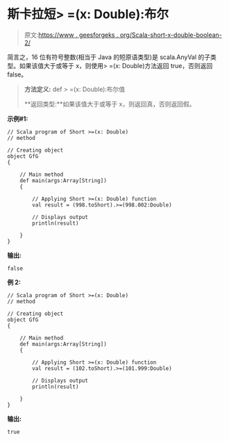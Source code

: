 # 斯卡拉短> =(x: Double):布尔

> 原文:[https://www . geesforgeks . org/Scala-short-x-double-boolean-2/](https://www.geeksforgeeks.org/scala-short-x-double-boolean-2/)

简言之，16 位有符号整数(相当于 Java 的短原语类型)是 scala.AnyVal 的子类型。如果该值大于或等于 x，则使用> =(x: Double)方法返回 true，否则返回 false。

> **方法定义:** def > =(x: Double):布尔值
> 
> **返回类型:**如果该值大于或等于 x，则返回真，否则返回假。

**示例#1:**

```
// Scala program of Short >=(x: Double) 
// method 

// Creating object 
object GfG 
{ 

    // Main method 
    def main(args:Array[String]) 
    { 

        // Applying Short >=(x: Double) function 
        val result = (998.toShort).>=(998.002:Double)

        // Displays output 
        println(result) 

    } 
} 
```

**输出:**

```
false

```

**例 2:**

```
// Scala program of Short >=(x: Double) 
// method 

// Creating object 
object GfG 
{ 

    // Main method 
    def main(args:Array[String]) 
    { 

        // Applying Short >=(x: Double) function 
        val result = (102.toShort).>=(101.999:Double)

        // Displays output 
        println(result) 

    } 
} 
```

**输出:**

```
true

```
